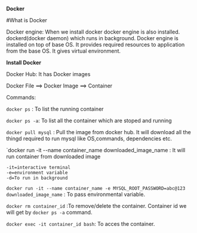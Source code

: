 **Docker**

#What is Docker

Docker engine: When we install docker docker engine is also installed. dockerd(docker daemon) which runs in background. Docker engine is installed on top of base OS. It provides required resources to application from the base OS. It gives virtual environment.

**Install Docker**


Docker Hub: It has Docker images

Docker File ==> Docker Image ==> Container

Commands:

`docker ps` : To list the running container

`docker ps -a`: To list all the container which are stoped and running

`docker pull mysql` : Pull the image from docker hub. It will download all the thingd required to run mysql like OS,commands, dependencies etc.

`docker run -it --name container_name downloaded_image_name : It will run container from downloaded image 

```
-it=interactive terminal 
-e=environment variable
-d=To run in background
```

`docker run -it --name container_name -e MYSQL_ROOT_PASSWORD=abc@123 downloaded_image_name` : To pass environmental variable.

`docker rm container_id` :To remove/delete the container. Container id we will get by `docker ps -a` command.

`docker exec -it container_id bash`: To acces the container.




